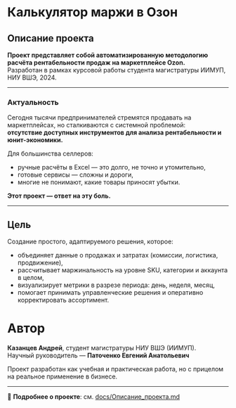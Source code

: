 # Калькулятор маржи в Озон

## Описание проекта

**Проект представляет собой автоматизированную методологию расчёта рентабельности продаж на маркетплейсе Ozon.**  
Разработан в рамках курсовой работы студента магистратуры ИИМУП, НИУ ВШЭ, 2024.

---

### Актуальность

Сегодня тысячи предпринимателей стремятся продавать на маркетплейсах, но сталкиваются с системной проблемой:  
**отсутствие доступных инструментов для анализа рентабельности и юнит-экономики.**

Для большинства селлеров:
- ручные расчёты в Excel — это долго, не точно и утомительно,
- готовые сервисы — сложны и дороги,
- многие не понимают, какие товары приносят убытки.

**Этот проект — ответ на эту боль.**

---

## Цель

Создание простого, адаптируемого решения, которое:
- объединяет данные о продажах и затратах (комиссии, логистика, продвижение),
- рассчитывает маржинальность на уровне SKU, категории и аккаунта в целом,
- визуализирует метрики в разрезе периода: день, неделя, месяц,
- помогает принимать управленческие решения и оперативно корректировать ассортимент.

# Автор

**Казанцев Андрей**, студент магистратуры НИУ ВШЭ (ИИМУП).  
Научный руководитель — **Паточенко Евгений Анатольевич**

Проект разработан как учебная и практическая работа, но с прицелом на реальное применение в бизнесе.

---

📖 **Подробнее о проекте**: см. [docs/Описание_проекта.md](docs/Описание_проекта.md)